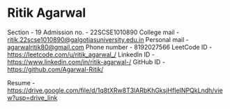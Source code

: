 # Ritik Agarwal
Section - 19
Admission no. - 22SCSE1010890
College mail - ritik.22scse1010890@galgotiasuniversity.edu.in
Personal mail - agarwalritik80@gmail.com
Phone number - 8192027566
LeetCode ID - https://leetcode.com/u/ritik_agarwal_/
LinkedIn ID - https://www.linkedin.com/in/ritik-agarwal-/
GitHub ID - https://github.com/Agarwal-Ritik/

Resume - https://drive.google.com/file/d/1q8tXRw8T3lARbKhGksjHfIeINPQkLndh/view?usp=drive_link
